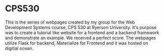 # CPS530
This is the series of webpages created by my group for the Web Development Systems course, CPS 530 at Ryerson University. It's purpose was to create a tutorial like website for a frontend and a backend framework and demonstrate an example. We received a perfect score. The webpages utilize Flask for backend, Materialize for Frontend and it was hosted on digitial ocean.
